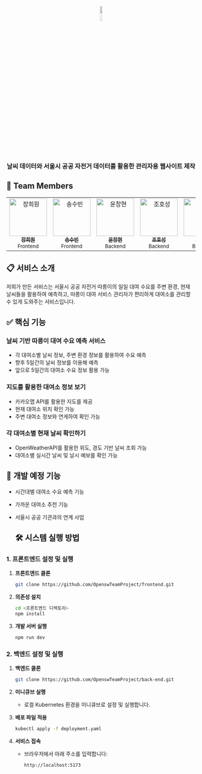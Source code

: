 <div align="center">
  <img src="https://github.com/user-attachments/assets/f6054677-661c-409b-aa00-745a2c649991"style="width: 10%;">
  <h3>날씨 데이터와 서울시 공공 자전거 데이터를 활용한 관리자용 웹사이트 제작</h3>
</div>

## 👥 Team Members

<table>
  <tr>
   <td align="center">
      <a href="https://github.com/hewwwn">
        <img src="https://github.com/hewwwn.png" width="100px;" alt="장희원"/><br />
        <sub><b>장희원</b></sub>
      </a><br />
      <sub>Frontend</sub>
    </td>   
    <td align="center">
      <a href="https://github.com/subeend">
        <img src="https://github.com/subeend.png" width="100px;" alt="송수빈"/><br />
        <sub><b>송수빈</b></sub>
      </a><br />
      <sub>Frontend</sub>
    </td>
    <td align="center">
      <a href="https://github.com/chyun7114">
        <img src="https://github.com/chyun7114.png" width="100px;" alt="윤창현"/><br />
        <sub><b>윤창현</b></sub>
      </a><br />
      <sub>Backend</sub>
    </td>
    <td align="center">
      <a href="https://github.com/hscho0048">
        <img src="https://github.com/hscho0048.png" width="100px;" alt="조호성"/><br />
        <sub><b>조호성</b></sub>
      </a><br />
      <sub>Backend</sub>
    </td>
    <td align="center">
      <a href="https://github.com/wonbne">
        <img src="https://github.com/wonbne.png" width="100px;" alt="이원빈"/><br />
        <sub><b>이원빈</b></sub>
      </a><br />
      <sub>Backend</sub>
    </td>
  </tr>
</table>

## 📋 서비스 소개
저희가 만든 서비스는 서울시 공공 자전거 따릉이의 일일 대여 수요를 주변 환경, 현재 날씨들을 활용하여 예측하고,
따릉이 대여 서비스 관리자가 편리하게 대여소를 관리할 수 있게 도와주는 서비스입니다.

## ✅ 핵심 기능

### 날씨 기반 따릉이 대여 수요 예측 서비스
- 각 대여소별 날씨 정보, 주변 환경 정보를 활용하여 수요 예측
- 향후 5일간의 날씨 정보를 이용해 예측
- 앞으로 5일간의 대여소 수요 정보 활용 가능

### 지도를 활용한 대여소 정보 보기
- 카카오맵 API를 활용한 지도를 제공
- 현재 대여소 위치 확인 가능
- 주변 대여소 정보와 연게하여 확인 가능

### 각 대여소별 현재 날씨 확인하기
- OpenWeatherAPI를 활용한 위도, 경도 기반 날씨 조회 가능
- 대여소별 실시간 날씨 및 날시 예보를 확인 가능

## 🌟 개발 예정 기능
- 시간대별 대여소 수요 예측 기능
- 가까운 대여소 추천 기능
- 서울시 공공 기관과의 연계 사업

  ## 🛠️ 시스템 실행 방법

### **1. 프론트엔드 설정 및 실행**
1. **프론트엔드 클론**
   ```bash
   git clone https://github.com/OpenswTeamProject/frontend.git
   ```
2. **의존성 설치**
   ```bash
   cd <프론트엔드 디렉토리>
   npm install
   ```
3. **개발 서버 실행**
   ```bash
   npm run dev
   ```

### **2. 백엔드 설정 및 실행**
1. **백엔드 클론**
   ```bash
   git clone https://github.com/OpenswTeamProject/back-end.git
   ```
2. **미니큐브 실행**
   - 로컬 Kubernetes 환경을 미니큐브로 설정 및 실행합니다.

3. **배포 파일 적용**
   ```bash
   kubectl apply -f deployment.yaml
   ```

4. **서비스 접속**
   - 브라우저에서 아래 주소를 입력합니다:
     ```
     http://localhost:5173
     ```

